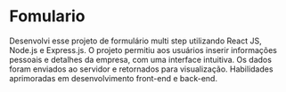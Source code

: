 # Fomulario

<p>Desenvolvi esse projeto de formulário multi 
step utilizando React JS, Node.js e Express.js. 
O projeto permitiu aos usuários inserir 
informações pessoais e detalhes da empresa, 
com uma interface intuitiva. Os dados foram 
enviados ao servidor e retornados para 
visualização. Habilidades aprimoradas em 
desenvolvimento front-end e back-end.</p>

<a href="https://formulario-9pxg.vercel.app/" target="_blank"></a>
